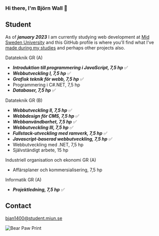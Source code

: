 ### Hi there, I'm Björn Wall 👋

<!--
**WallerArch/WallerArch** is a ✨ _special_ ✨ repository because its `README.md` (this file) appears on your GitHub profile.

Here are some ideas to get you started:

- 🔭 I’m currently working on ...
- 🌱 I’m currently learning ...
- 👯 I’m looking to collaborate on ...
- 🤔 I’m looking for help with ...
- 💬 Ask me about ...
- 📫 How to reach me: ...
- 😄 Pronouns: ...
- ⚡ Fun fact: ...
https://www.webfx.com/tools/emoji-cheat-sheet/
-->

## Student
As of **_january 2023_** I am currently studying web development at [Mid Sweden University](https://www.miun.se/webbutveckling) and this GitHub profile is where you'll find what I've [made during my studies](https://github.com/WallerArch) and perhaps other projects also.

Datateknik GR (A)
- **_Introduktion till programmering i JavaScript, 7,5 hp_** :white_check_mark:
- **_Webbutveckling I, 7,5 hp_** :white_check_mark:
- **_Grafisk teknik för webb, 7,5 hp_** :white_check_mark:
- Programmering i C#.NET, 7,5 hp
- **_Databaser, 7,5 hp_** :white_check_mark:

Datateknik GR (B)
- **_Webbutveckling II, 7,5 hp_** :white_check_mark:
- **_Webbdesign för CMS, 7,5 hp_** :white_check_mark:
- **_Webbanvändbarhet, 7,5 hp_** :white_check_mark:
- **_Webbutveckling III, 7,5 hp_** :white_check_mark:
- **_Fullstack-utveckling med ramverk, 7,5 hp_** :white_check_mark:
- **_Javascript-baserad webbutveckling, 7,5 hp_** :white_check_mark:
- Webbutveckling med .NET, 7,5 hp
- Självständigt arbete, 15 hp

Industriell organisation och ekonomi GR (A)
- Affärsplaner och kommersialisering, 7,5 hp

Informatik GR (A)
- **_Projektledning, 7,5 hp_** :white_check_mark:

## Contact
bjan1400@student.miun.se

![Bear Paw Print][Bear]

[bear]: https://icons.iconarchive.com/icons/martin-berube/square-animal/128/Bear-icon.png
